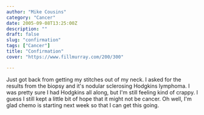 ```yaml
---
author: "Mike Cousins"
category: "Cancer"
date: 2005-09-08T13:25:00Z
description: ""
draft: false
slug: "confirmation"
tags: ["Cancer"]
title: "Confirmation"
cover: "https://www.fillmurray.com/200/300"

---
```


Just got back from getting my stitches out of my neck. I asked for the results
from the biopsy and it's nodular sclerosing Hodgkins lymphoma. I was pretty sure
I had Hodgkins all along, but I'm still feeling kind of crappy. I guess I still
kept a little bit of hope that it might not be cancer. Oh well, I'm glad chemo
is starting next week so that I can get this going.